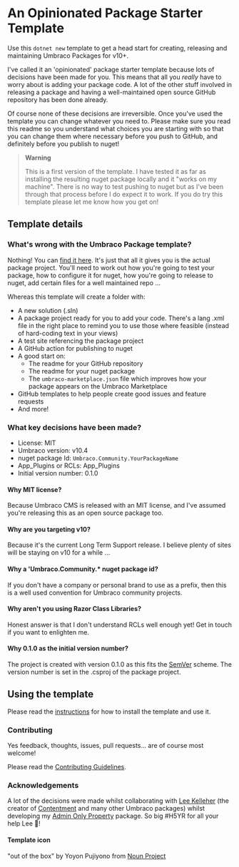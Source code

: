 # An Opinionated Package Starter Template

<!--
[![Downloads](https://img.shields.io/nuget/dt/Umbraco.Community.Templates.PackageStarter?color=cc9900)](https://www.nuget.org/packages/Umbraco.Community.Templates.PackageStarter/)
[![NuGet](https://img.shields.io/nuget/vpre/Umbraco.Community.Templates.PackageStarter?color=0273B3)](https://www.nuget.org/packages/Umbraco.Community.Templates.PackageStarter)
[![GitHub license](https://img.shields.io/github/license/LottePitcher/opinionated-package-starter?color=8AB803)](LICENSE)
-->

Use this `dotnet new` template to get a head start for creating, releasing and maintaining Umbraco Packages for v10+.

I've called it an 'opinionated' package starter template because lots of decisions have been made for you. This means that all you *really* have to worry about is adding your package code. A lot of the other stuff involved in releasing a package and having a well-maintained open source GitHub repository has been done already.

Of course none of these decisions are irreversible. Once you've used the template you can change whatever you need to. Please make sure you read this readme so you understand what choices you are starting with so that you can change them where necessary before you push to GitHub, and definitely before you publish to nuget!

> **Warning**  
> 
> This is a first version of the template. I have tested it as far as installing the resulting nuget package locally and it "works on my machine". There is no way to test pushing to nuget but as I've been through that process before I do expect it to work. If you do try this template please let me know how you get on!

## Template details

### What's wrong with the Umbraco Package template?

Nothing! You can [find it here](https://docs.umbraco.com/umbraco-cms/extending/packages/creating-a-package#generate-an-empty-package-using-a-template). It's just that all it gives you is the actual package project. You'll need to work out how you're going to test your package, how to configure it for nuget, how you're going to release to nuget, add certain files for a well maintained repo ...

Whereas this template will create a folder with:

- A new solution (.sln)
- A package project ready for you to add your code. There's a lang .xml file in the right place to remind you to use those where feasible (instead of hard-coding text in your views)
- A test site referencing the package project
- A GitHub action for publishing to nuget
- A good start on:
   - The readme for your GitHub repository
   - The readme for your nuget package
   - The `umbraco-marketplace.json` file which improves how your package appears on the Umbraco Marketplace
- GitHub templates to help people create good issues and feature requests
- And more!

### What key decisions have been made?

- License: MIT
- Umbraco version: v10.4
- nuget package Id: `Umbraco.Community.YourPackageName`
- App_Plugins or RCLs: App_Plugins
- Initial version number: 0.1.0

#### Why MIT license?

Because Umbraco CMS is released with an MIT license, and I've assumed you're releasing this as an open source package too.

#### Why are you targeting v10?

Because it's the current Long Term Support release. I believe plenty of sites will be staying on v10 for a while ...

#### Why a 'Umbraco.Community.* nuget package id?

If you don't have a company or personal brand to use as a prefix, then this is a well used convention for Umbraco community projects.

#### Why aren't you using Razor Class Libraries?

Honest answer is that I don't understand RCLs well enough yet! Get in touch if you want to enlighten me.

#### Why 0.1.0 as the initial version number?

The project is created with version 0.1.0 as this fits the [SemVer](https://semver.org/) scheme. The version number is set in the .csproj of the package project.

## Using the template

Please read the [instructions](UsingTheTemplate.md) for how to install the template and use it.

### Contributing

Yes feedback, thoughts, issues, pull requests... are of course most welcome! 

Please read the [Contributing Guidelines](CONTRIBUTING.md).

### Acknowledgements

A lot of the decisions were made whilst collaborating with [Lee Kelleher](https://github.com/LeeKelleher) (the creator of [Contentment](https://github.com/leekelleher/umbraco-contentment) and many other Umbraco packages) whilst developing my [Admin Only Property](https://github.com/LottePitcher/umbraco-admin-only-property) package. So big #H5YR for all your help Lee 🙏!

#### Template icon

"out of the box" by Yoyon Pujiyono from <a href="https://thenounproject.com/browse/icons/term/out-of-the-box/" target="_blank" title="out of the box Icons">Noun Project</a>